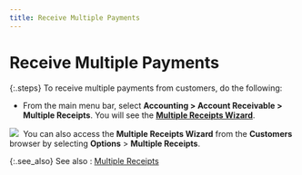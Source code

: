 ```yaml
---
title: Receive Multiple Payments
---
```


# Receive Multiple Payments


{:.steps}
To receive multiple payments from customers,  do the following:

- From the main  menu bar, select **Accounting &gt; Account 
 Receivable &gt; Multiple Receipts**. You will see the [**Multiple Receipts Wizard**]({{site.acc_baseurl}}/customer-receipts-and-refunds/multiple-receipts/wizard/the_multiple_receipts_wizard.html).



![]({{site.acc_baseurl}}/img/note.gif)  You  can also access the **Multiple Receipts 
 Wizard** from the **Customers**  browser by selecting **Options** >  **Multiple Receipts**.


{:.see_also}
See also
: [Multiple Receipts]({{site.acc_baseurl}}/customer-receipts-and-refunds/multiple-receipts/multiple_receipts.html)
